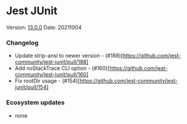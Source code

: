 # Jest JUnit

Version: [13.0.0](https://github.com/jest-community/jest-junit/releases/tag/v13.0.0)
Date: 20211004

### Changelog

- Update strip-ansi to newer version - (#188)[https://github.com/jest-community/jest-junit/pull/188]
- Add noStackTrace CLI option - (#160)[https://github.com/jest-community/jest-junit/pull/160]
- Fix rootDir usage - (#154)[https://github.com/jest-community/jest-junit/pull/154]

### Ecosystem updates

- none
